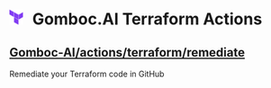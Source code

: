 # <img src="../assets/terraform-logo.png" style="margin-right:10px" width="24"/> Gomboc.AI Terraform Actions

## [Gomboc-AI/actions/terraform/remediate](/terraform/remediate/)

Remediate your Terraform code in GitHub
